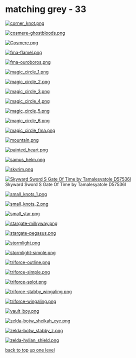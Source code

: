 # matching grey - 33
[![corner_knot.png](https://raw.githubusercontent.com/buckmanc/Wallpapers/main/terminal/matching%20grey/corner_knot.png "corner_knot.png")](https://raw.githubusercontent.com/buckmanc/Wallpapers/main/terminal/matching%20grey/corner_knot.png)

[![cosmere-ghostbloods.png](https://raw.githubusercontent.com/buckmanc/Wallpapers/main/terminal/matching%20grey/cosmere-ghostbloods.png "cosmere-ghostbloods.png")](https://raw.githubusercontent.com/buckmanc/Wallpapers/main/terminal/matching%20grey/cosmere-ghostbloods.png)

[![Cosmere.png](https://raw.githubusercontent.com/buckmanc/Wallpapers/main/terminal/matching%20grey/Cosmere.png "Cosmere.png")](https://raw.githubusercontent.com/buckmanc/Wallpapers/main/terminal/matching%20grey/Cosmere.png)

[![fma-flamel.png](https://raw.githubusercontent.com/buckmanc/Wallpapers/main/terminal/matching%20grey/fma-flamel.png "fma-flamel.png")](https://raw.githubusercontent.com/buckmanc/Wallpapers/main/terminal/matching%20grey/fma-flamel.png)

[![fma-ouroboros.png](https://raw.githubusercontent.com/buckmanc/Wallpapers/main/terminal/matching%20grey/fma-ouroboros.png "fma-ouroboros.png")](https://raw.githubusercontent.com/buckmanc/Wallpapers/main/terminal/matching%20grey/fma-ouroboros.png)

[![magic_circle_1.png](https://raw.githubusercontent.com/buckmanc/Wallpapers/main/terminal/matching%20grey/magic_circle_1.png "magic_circle_1.png")](https://raw.githubusercontent.com/buckmanc/Wallpapers/main/terminal/matching%20grey/magic_circle_1.png)

[![magic_circle_2.png](https://raw.githubusercontent.com/buckmanc/Wallpapers/main/terminal/matching%20grey/magic_circle_2.png "magic_circle_2.png")](https://raw.githubusercontent.com/buckmanc/Wallpapers/main/terminal/matching%20grey/magic_circle_2.png)

[![magic_circle_3.png](https://raw.githubusercontent.com/buckmanc/Wallpapers/main/terminal/matching%20grey/magic_circle_3.png "magic_circle_3.png")](https://raw.githubusercontent.com/buckmanc/Wallpapers/main/terminal/matching%20grey/magic_circle_3.png)

[![magic_circle_4.png](https://raw.githubusercontent.com/buckmanc/Wallpapers/main/terminal/matching%20grey/magic_circle_4.png "magic_circle_4.png")](https://raw.githubusercontent.com/buckmanc/Wallpapers/main/terminal/matching%20grey/magic_circle_4.png)

[![magic_circle_5.png](https://raw.githubusercontent.com/buckmanc/Wallpapers/main/terminal/matching%20grey/magic_circle_5.png "magic_circle_5.png")](https://raw.githubusercontent.com/buckmanc/Wallpapers/main/terminal/matching%20grey/magic_circle_5.png)

[![magic_circle_6.png](https://raw.githubusercontent.com/buckmanc/Wallpapers/main/terminal/matching%20grey/magic_circle_6.png "magic_circle_6.png")](https://raw.githubusercontent.com/buckmanc/Wallpapers/main/terminal/matching%20grey/magic_circle_6.png)

[![magic_circle_fma.png](https://raw.githubusercontent.com/buckmanc/Wallpapers/main/terminal/matching%20grey/magic_circle_fma.png "magic_circle_fma.png")](https://raw.githubusercontent.com/buckmanc/Wallpapers/main/terminal/matching%20grey/magic_circle_fma.png)

[![mountain.png](https://raw.githubusercontent.com/buckmanc/Wallpapers/main/terminal/matching%20grey/mountain.png "mountain.png")](https://raw.githubusercontent.com/buckmanc/Wallpapers/main/terminal/matching%20grey/mountain.png)

[![painted_heart.png](https://raw.githubusercontent.com/buckmanc/Wallpapers/main/terminal/matching%20grey/painted_heart.png "painted_heart.png")](https://raw.githubusercontent.com/buckmanc/Wallpapers/main/terminal/matching%20grey/painted_heart.png)

[![samus_helm.png](https://raw.githubusercontent.com/buckmanc/Wallpapers/main/terminal/matching%20grey/samus_helm.png "samus_helm.png")](https://raw.githubusercontent.com/buckmanc/Wallpapers/main/terminal/matching%20grey/samus_helm.png)

[![skyrim.png](https://raw.githubusercontent.com/buckmanc/Wallpapers/main/terminal/matching%20grey/skyrim.png "skyrim.png")](https://raw.githubusercontent.com/buckmanc/Wallpapers/main/terminal/matching%20grey/skyrim.png)

[![Skyward Sword S Gate Of Time by Tamalesyatole D57536l](https://raw.githubusercontent.com/buckmanc/Wallpapers/main/terminal/matching%20grey/skyward_sword_s_gate_of_time_by_tamalesyatole_d57536l.png "Skyward Sword S Gate Of Time by Tamalesyatole D57536l")](https://raw.githubusercontent.com/buckmanc/Wallpapers/main/terminal/matching%20grey/skyward_sword_s_gate_of_time_by_tamalesyatole_d57536l.png)\
Skyward Sword S Gate Of Time by Tamalesyatole D57536l

[![small_knots_1.png](https://raw.githubusercontent.com/buckmanc/Wallpapers/main/terminal/matching%20grey/small_knots_1.png "small_knots_1.png")](https://raw.githubusercontent.com/buckmanc/Wallpapers/main/terminal/matching%20grey/small_knots_1.png)

[![small_knots_2.png](https://raw.githubusercontent.com/buckmanc/Wallpapers/main/terminal/matching%20grey/small_knots_2.png "small_knots_2.png")](https://raw.githubusercontent.com/buckmanc/Wallpapers/main/terminal/matching%20grey/small_knots_2.png)

[![small_star.png](https://raw.githubusercontent.com/buckmanc/Wallpapers/main/terminal/matching%20grey/small_star.png "small_star.png")](https://raw.githubusercontent.com/buckmanc/Wallpapers/main/terminal/matching%20grey/small_star.png)

[![stargate-milkyway.png](https://raw.githubusercontent.com/buckmanc/Wallpapers/main/terminal/matching%20grey/stargate-milkyway.png "stargate-milkyway.png")](https://raw.githubusercontent.com/buckmanc/Wallpapers/main/terminal/matching%20grey/stargate-milkyway.png)

[![stargate-pegasus.png](https://raw.githubusercontent.com/buckmanc/Wallpapers/main/terminal/matching%20grey/stargate-pegasus.png "stargate-pegasus.png")](https://raw.githubusercontent.com/buckmanc/Wallpapers/main/terminal/matching%20grey/stargate-pegasus.png)

[![stormlight.png](https://raw.githubusercontent.com/buckmanc/Wallpapers/main/terminal/matching%20grey/stormlight.png "stormlight.png")](https://raw.githubusercontent.com/buckmanc/Wallpapers/main/terminal/matching%20grey/stormlight.png)

[![stormlight-simple.png](https://raw.githubusercontent.com/buckmanc/Wallpapers/main/terminal/matching%20grey/stormlight-simple.png "stormlight-simple.png")](https://raw.githubusercontent.com/buckmanc/Wallpapers/main/terminal/matching%20grey/stormlight-simple.png)

[![triforce-outline.png](https://raw.githubusercontent.com/buckmanc/Wallpapers/main/terminal/matching%20grey/triforce-outline.png "triforce-outline.png")](https://raw.githubusercontent.com/buckmanc/Wallpapers/main/terminal/matching%20grey/triforce-outline.png)

[![triforce-simple.png](https://raw.githubusercontent.com/buckmanc/Wallpapers/main/terminal/matching%20grey/triforce-simple.png "triforce-simple.png")](https://raw.githubusercontent.com/buckmanc/Wallpapers/main/terminal/matching%20grey/triforce-simple.png)

[![triforce-splot.png](https://raw.githubusercontent.com/buckmanc/Wallpapers/main/terminal/matching%20grey/triforce-splot.png "triforce-splot.png")](https://raw.githubusercontent.com/buckmanc/Wallpapers/main/terminal/matching%20grey/triforce-splot.png)

[![triforce-stabby_wingaling.png](https://raw.githubusercontent.com/buckmanc/Wallpapers/main/terminal/matching%20grey/triforce-stabby_wingaling.png "triforce-stabby_wingaling.png")](https://raw.githubusercontent.com/buckmanc/Wallpapers/main/terminal/matching%20grey/triforce-stabby_wingaling.png)

[![triforce-wingaling.png](https://raw.githubusercontent.com/buckmanc/Wallpapers/main/terminal/matching%20grey/triforce-wingaling.png "triforce-wingaling.png")](https://raw.githubusercontent.com/buckmanc/Wallpapers/main/terminal/matching%20grey/triforce-wingaling.png)

[![vault_boy.png](https://raw.githubusercontent.com/buckmanc/Wallpapers/main/terminal/matching%20grey/vault_boy.png "vault_boy.png")](https://raw.githubusercontent.com/buckmanc/Wallpapers/main/terminal/matching%20grey/vault_boy.png)

[![zelda-botw_sheikah_eye.png](https://raw.githubusercontent.com/buckmanc/Wallpapers/main/terminal/matching%20grey/zelda-botw_sheikah_eye.png "zelda-botw_sheikah_eye.png")](https://raw.githubusercontent.com/buckmanc/Wallpapers/main/terminal/matching%20grey/zelda-botw_sheikah_eye.png)

[![zelda-botw_stabby_z.png](https://raw.githubusercontent.com/buckmanc/Wallpapers/main/terminal/matching%20grey/zelda-botw_stabby_z.png "zelda-botw_stabby_z.png")](https://raw.githubusercontent.com/buckmanc/Wallpapers/main/terminal/matching%20grey/zelda-botw_stabby_z.png)

[![zelda-hylian_shield.png](https://raw.githubusercontent.com/buckmanc/Wallpapers/main/terminal/matching%20grey/zelda-hylian_shield.png "zelda-hylian_shield.png")](https://raw.githubusercontent.com/buckmanc/Wallpapers/main/terminal/matching%20grey/zelda-hylian_shield.png)



[back to top](#)
[up one level](/terminal/README.MD)
